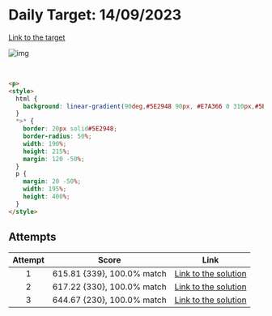 # Daily Target: 14/09/2023

[Link to the target](https://cssbattle.dev/play/aQ8SxNueIjKJHGHOHhIU)

![img](src/images/daily-target_2023-09-14.png)

<br>

```html
<p>
<style>
  html {
    background: linear-gradient(90deg,#5E2948 90px, #E7A366 0 310px,#5E2948 0) 0 70px/100% 160px no-repeat #5E2948;
  }
  *>* {
    border: 20px solid#5E2948;
    border-radius: 50%;
    width: 190%;
    height: 215%;
    margin: 120 -50%;
  }
  p {
    margin: 20 -50%;
    width: 195%;
    height: 400%;
  }
</style>
```

## Attempts
| Attempt | Score | Link |
|:-:|:-:|:-:|
| 1 | 615.81 {339}, 100.0% match | [Link to the solution](src/html/daily-target_2023-09-14_attempt-01.html) |
| 2 | 617.22 {330}, 100.0% match | [Link to the solution](src/html/daily-target_2023-09-14_attempt-02.html) |
| 3 | 644.67 {230}, 100.0% match | [Link to the solution](src/html/daily-target_2023-09-14_attempt-03.html) |